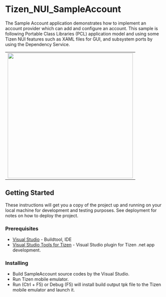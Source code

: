 # Tizen_NUI_SampleAccount

The Sample Account application demonstrates how to implement an account provider which can add and configure an account. 
This sample is following Portable Class Libraries (PCL) application model and using some Tizen NUI features such as XAML files for GUI, and subsystem ports by using the Dependency Service.

<table>
<tr>
<td>
<center><img src='SampleAccount.png' height=400></center>
</td>
</tr>
</table>

## Getting Started

These instructions will get you a copy of the project up and running on your local machine for development and testing purposes. See deployment for notes on how to deploy the project.

### Prerequisites

* [Visual Studio](https://www.visualstudio.com/) - Buildtool, IDE
* [Visual Studio Tools for Tizen](https://docs.tizen.org/application/vstools/install) - Visual Studio plugin for Tizen .net app development.

### Installing

* Build SampleAccount source codes by the Visual Studio.
* Run Tizen mobile emulator.
* Run (Ctrl + F5) or Debug (F5) will install build output tpk file to the Tizen mobile emulator and launch it.

